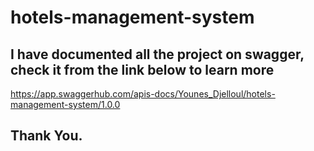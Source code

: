 # hotels-management-system

## I have documented all the project on swagger, check it from the link below to learn more

https://app.swaggerhub.com/apis-docs/Younes_Djelloul/hotels-management-system/1.0.0

## Thank You.
